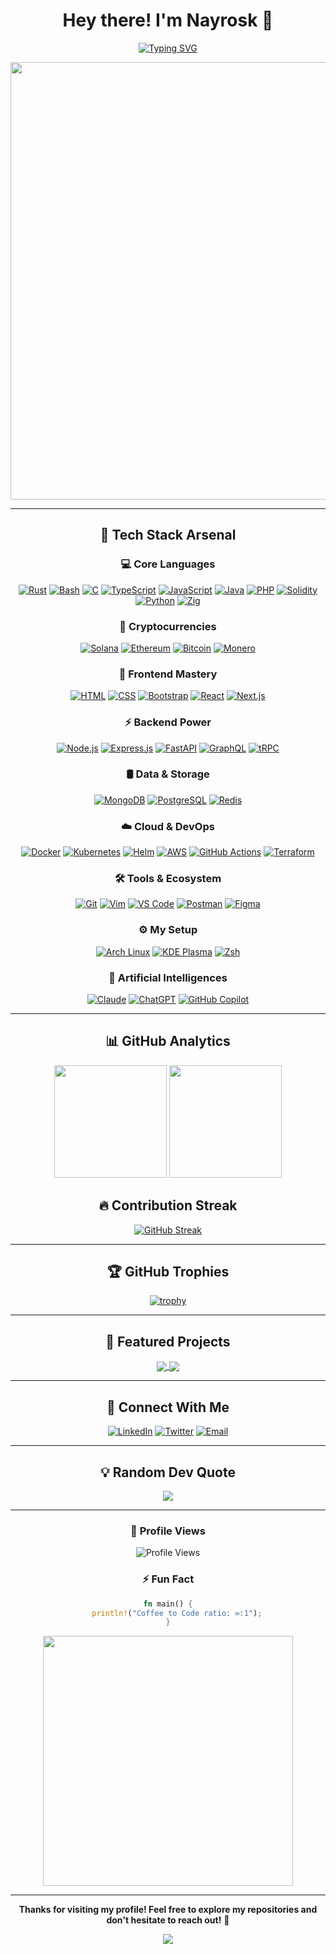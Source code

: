 <div align="center">

# Hey there! I'm Nayrosk 👋

[![Typing SVG](https://readme-typing-svg.herokuapp.com/?font=Fira+Code&weight=600&size=30&pause=1000&color=58A6FF&center=true&vCenter=true&width=600&lines=Rust+Blockchain+Developer;Open+Source+Enthusiast;Tech+Stack+Explorer)](https://git.io/typing-svg)

<img src="https://user-images.githubusercontent.com/74038190/212284100-561aa473-3905-4a80-b561-0d28506553ee.gif" width="700">

</div>

---

<div align="center">

## 🚀 Tech Stack Arsenal

</div>

<div align="center">

### 💻 Core Languages
[![Rust](https://img.shields.io/badge/Rust-000000?style=for-the-badge&logo=rust&logoColor=white)](#)
[![Bash](https://img.shields.io/badge/Bash-4EAA25?style=for-the-badge&logo=gnubash&logoColor=fff)](#)
[![C](https://img.shields.io/badge/C-00599C?style=for-the-badge&logo=c&logoColor=white)](#)
[![TypeScript](https://img.shields.io/badge/TypeScript-007ACC?style=for-the-badge&logo=typescript&logoColor=white)](#)
[![JavaScript](https://img.shields.io/badge/JavaScript-323330?style=for-the-badge&logo=javascript&logoColor=F7DF1E)](#)
[![Java](https://img.shields.io/badge/Java-ED8B00?style=for-the-badge&logo=openjdk&logoColor=white)](#)
[![PHP](https://img.shields.io/badge/php-%23777BB4.svg?style=for-the-badge&logo=php&logoColor=white)](#)
[![Solidity](https://img.shields.io/badge/Solidity-363636?style=for-the-badge&logo=solidity&logoColor=fff)](#)
[![Python](https://img.shields.io/badge/Python-FFD43B?style=for-the-badge&logo=python&logoColor=306998)](#)
[![Zig](https://img.shields.io/badge/Zig-F7A41D?style=for-the-badge&logo=zig&logoColor=fff)](#)

### 💸​ Cryptocurrencies
[![Solana](https://img.shields.io/badge/Solana-9945FF?style=for-the-badge&logo=solana&logoColor=fff)](#)
[![Ethereum](https://img.shields.io/badge/Ethereum-3C3C3D?style=for-the-badge&logo=ethereum&logoColor=white)](#)
[![Bitcoin](https://img.shields.io/badge/Bitcoin-FF9900?style=for-the-badge&logo=bitcoin&logoColor=white)](#)
[![Monero](https://img.shields.io/badge/Monero-F60?style=for-the-badge&logo=monero&logoColor=fff)](#)

### 🎨 Frontend Mastery
[![HTML](https://img.shields.io/badge/HTML-%23E34F26.svg?style=for-the-badge&logo=html5&logoColor=white)](#)
[![CSS](https://img.shields.io/badge/CSS-639?style=for-the-badge&logo=css&logoColor=fff)](#)
[![Bootstrap](https://img.shields.io/badge/Bootstrap-7952B3?style=for-the-badge&logo=bootstrap&logoColor=fff)](#)
[![React](https://img.shields.io/badge/React-20232A?style=for-the-badge&logo=react&logoColor=61DAFB)](#)
[![Next.js](https://img.shields.io/badge/Next.js-000000?style=for-the-badge&logo=nextdotjs&logoColor=white)](#)

### ⚡ Backend Power
[![Node.js](https://img.shields.io/badge/Node.js-339933?style=for-the-badge&logo=nodedotjs&logoColor=white)](#)
[![Express.js](https://img.shields.io/badge/Express.js-000000?style=for-the-badge&logo=express&logoColor=white)](#)
[![FastAPI](https://img.shields.io/badge/FastAPI-109989?style=for-the-badge&logo=FASTAPI&logoColor=white)](#)
[![GraphQL](https://img.shields.io/badge/GraphQL-E10098?style=for-the-badge&logo=graphql&logoColor=white)](#)
[![tRPC](https://img.shields.io/badge/tRPC-2596BE?style=for-the-badge&logo=trpc&logoColor=white)](#)

### 🛢️ Data & Storage
[![MongoDB](https://img.shields.io/badge/MongoDB-4EA94B?style=for-the-badge&logo=mongodb&logoColor=white)](#)
[![PostgreSQL](https://img.shields.io/badge/PostgreSQL-316192?style=for-the-badge&logo=postgresql&logoColor=white)](#)
[![Redis](https://img.shields.io/badge/Redis-DD0031?style=for-the-badge&logo=redis&logoColor=white)](#)

### ☁️ Cloud & DevOps
[![Docker](https://img.shields.io/badge/Docker-2CA5E0?style=for-the-badge&logo=docker&logoColor=white)](#)
[![Kubernetes](https://img.shields.io/badge/Kubernetes-326CE5?style=for-the-badge&logo=kubernetes&logoColor=white)](#)
[![Helm](https://img.shields.io/badge/Helm-0F1689?style=for-the-badge&logo=helm&logoColor=fff)](#)
[![AWS](https://img.shields.io/badge/Amazon_AWS-FF9900?style=for-the-badge&logo=amazonaws&logoColor=white)](#)
[![GitHub Actions](https://img.shields.io/badge/GitHub_Actions-2088FF?style=for-the-badge&logo=github-actions&logoColor=white)](#)
[![Terraform](https://img.shields.io/badge/Terraform-844FBA?style=for-the-badge&logo=terraform&logoColor=fff)](#)

### 🛠️ Tools & Ecosystem
[![Git](https://img.shields.io/badge/GIT-E44C30?style=for-the-badge&logo=git&logoColor=white)](#)
[![Vim](https://img.shields.io/badge/Vim-%2311AB00.svg?style=for-the-badge&logo=vim&logoColor=white)](#)
[![VS Code](https://img.shields.io/badge/VS_Code-007ACC?style=for-the-badge&logo=visual%20studio%20code&logoColor=white)](#)
[![Postman](https://img.shields.io/badge/Postman-FF6C37?style=for-the-badge&logo=Postman&logoColor=white)](#)
[![Figma](https://img.shields.io/badge/Figma-F24E1E?style=for-the-badge&logo=figma&logoColor=white)](#)

### ⚙️​ My Setup
[![Arch Linux](https://img.shields.io/badge/Arch%20Linux-1793D1?style=for-the-badge&logo=arch-linux&logoColor=fff)](#)
[![KDE Plasma](https://img.shields.io/badge/KDE%20Plasma-1D99F3?style=for-the-badge&logo=kdeplasma&logoColor=fff)](#)
[![Zsh](https://img.shields.io/badge/Zsh-F15A24?style=for-the-badge&logo=zsh&logoColor=fff)](#)

### 🤖 Artificial Intelligences

[![Claude](https://img.shields.io/badge/Claude-D97757?style=for-the-badge&logo=claude&logoColor=fff)](#)
[![ChatGPT](https://img.shields.io/badge/ChatGPT-74aa9c?style=for-the-badge&logo=openai&logoColor=white)](#)
[![GitHub Copilot](https://img.shields.io/badge/GitHub%20Copilot-000?style=for-the-badge&logo=githubcopilot&logoColor=fff)](#)

</div>

---

<div align="center">

## 📊 GitHub Analytics

<img height="180em" src="https://github-readme-stats.vercel.app/api?username=nayrosk&show_icons=true&theme=tokyonight&include_all_commits=true&count_private=true&hide_border=true"/>
<img height="180em" src="https://github-readme-stats.vercel.app/api/top-langs/?username=nayrosk&layout=compact&langs_count=8&theme=tokyonight&hide_border=true"/>

</div>

<div align="center">

## 🔥 Contribution Streak

[![GitHub Streak](https://github-readme-streak-stats.herokuapp.com/?user=nayrosk&theme=tokyonight&hide_border=true)](https://git.io/streak-stats)

</div>

---

<div align="center">

## 🏆 GitHub Trophies

[![trophy](https://github-profile-trophy.vercel.app/?username=nayrosk&theme=tokyonight&no-frame=true&no-bg=false&margin-w=4&row=1)](https://github.com/ryo-ma/github-profile-trophy)

</div>

---

<div align="center">

## 🌟 Featured Projects

<a href="https://github.com/nayrosk/evm-indexer">
  <img align="center" src="https://github-readme-stats.vercel.app/api/pin/?username=nayrosk&repo=evm-indexer&theme=tokyonight&hide_border=true" />
</a>
<a href="https://github.com/nayrosk/mx-chain-keys-monitor-go">
  <img align="center" src="https://github-readme-stats.vercel.app/api/pin/?username=nayrosk&repo=mx-chain-keys-monitor-go&theme=tokyonight&hide_border=true" />
</a>

</div>

---

<div align="center">

## 🤝 Connect With Me

[![LinkedIn](https://img.shields.io/badge/LinkedIn-0077B5?style=for-the-badge&logo=linkedin&logoColor=white)](https://www.linkedin.com/in/virgilg)
[![Twitter](https://img.shields.io/badge/Twitter-1DA1F2?style=for-the-badge&logo=twitter&logoColor=white)](https://twitter.com/nayrosk)
[![Email](https://img.shields.io/badge/Email-D14836?style=for-the-badge&logo=gmail&logoColor=white)](mailto:nayrosk@proton.me)

</div>

---

<div align="center">

## 💡 Random Dev Quote

![](https://quotes-github-readme.vercel.app/api?type=horizontal&theme=tokyonight)

</div>

---

<div align="center">

### 👀 Profile Views

![Profile Views](https://komarev.com/ghpvc/?username=nayrosk&color=58A6FF&style=for-the-badge)

### ⚡ Fun Fact
```rust
fn main() {
    println!("Coffee to Code ratio: ∞:1");
}
```

<img src="https://user-images.githubusercontent.com/74038190/212284115-f47cd8ff-2ffb-4b04-b5bf-4d1c14c0247f.gif" width="400">

</div>

---

<div align="center">
  
**Thanks for visiting my profile! Feel free to explore my repositories and don't hesitate to reach out!** 🚀

<img src="https://capsule-render.vercel.app/api?type=waving&color=gradient&height=100&section=footer&animation=twinkling"/>

</div>
